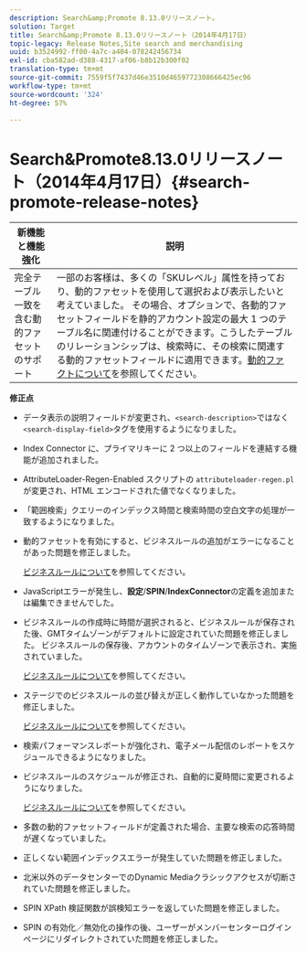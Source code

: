 ```yaml
---
description: Search&amp;Promote 8.13.0リリースノート。
solution: Target
title: Search&amp;Promote 8.13.0リリースノート（2014年4月17日）
topic-legacy: Release Notes,Site search and merchandising
uuid: b3524992-ff00-4a7c-a404-078242456734
exl-id: cba582ad-d388-4317-af06-b8b12b300f02
translation-type: tm+mt
source-git-commit: 7559f5f7437d46e3510d4659772308666425ec96
workflow-type: tm+mt
source-wordcount: '324'
ht-degree: 57%

---
```


# Search&amp;Promote8.13.0リリースノート（2014年4月17日）{#search-promote-release-notes}

| 新機能と機能強化 | 説明 |
|----------------------------------------------|---------------------------------------------------------------------------------------------------------------------------------------------------------------------------------------------------------------------------------------------------------------------------------------------------------------------------------------------------------------------------------------------|
| 完全テーブル一致を含む動的ファセットのサポート | 一部のお客様は、多くの「SKUレベル」属性を持っており、動的ファセットを使用して選択および表示したいと考えていました。 その場合、オプションで、各動的ファセットフィールドを静的アカウント設定の最大 1 つのテーブル名に関連付けることができます。こうしたテーブルのリレーションシップは、検索時に、その検索に関連する動的ファセットフィールドに適用できます。[動的ファクトについて](../c-about-design-menu/c-about-dynamic-facets.md#concept_E65A70C9C2E04804BF24FBE1B3CAD899)を参照してください。 |

**修正点**

* データ表示の説明フィールドが変更され、`<search-description>`ではなく`<search-display-field>`タグを使用するようになりました。
* Index Connector に、プライマリキーに 2 つ以上のフィールドを連結する機能が追加されました。
* AttributeLoader-Regen-Enabled スクリプトの `attributeloader-regen.pl` が変更され、HTML エンコードされた値でなくなりました。
* 「範囲検索」クエリーのインデックス時間と検索時間の空白文字の処理が一致するようになりました。
* 動的ファセットを有効にすると、ビジネスルールの追加がエラーになることがあった問題を修正しました。

   [ビジネスルールについて](../c-about-rules-menu/c-about-business-rules.md#concept_2A93D76216754D3D8412CDEA00BD26BD)を参照してください。

* JavaScriptエラーが発生し、**設定**/**SPIN**/**IndexConnector**&#x200B;の定義を追加または編集できませんでした。
* ビジネスルールの作成時に時間が選択されると、ビジネスルールが保存された後、GMTタイムゾーンがデフォルトに設定されていた問題を修正しました。 ビジネスルールの保存後、アカウントのタイムゾーンで表示され、実施されていました。

   [ビジネスルールについて](../c-about-rules-menu/c-about-business-rules.md#concept_2A93D76216754D3D8412CDEA00BD26BD)を参照してください。

* ステージでのビジネスルールの並び替えが正しく動作していなかった問題を修正しました。

   [ビジネスルールについて](../c-about-rules-menu/c-about-business-rules.md#concept_2A93D76216754D3D8412CDEA00BD26BD)を参照してください。

* 検索パフォーマンスレポートが強化され、電子メール配信のレポートをスケジュールできるようになりました。
* ビジネスルールのスケジュールが修正され、自動的に夏時間に変更されるようになりました。

   [ビジネスルールについて](../c-about-rules-menu/c-about-business-rules.md#concept_2A93D76216754D3D8412CDEA00BD26BD)を参照してください。

* 多数の動的ファセットフィールドが定義された場合、主要な検索の応答時間が遅くなっていました。
* 正しくない範囲インデックスエラーが発生していた問題を修正しました。
* 北米以外のデータセンターでのDynamic Mediaクラシックアクセスが切断されていた問題を修正しました。
* SPIN XPath 検証関数が誤検知エラーを返していた問題を修正しました。

* SPIN の有効化／無効化の操作の後、ユーザーがメンバーセンターログインページにリダイレクトされていた問題を修正しました。
